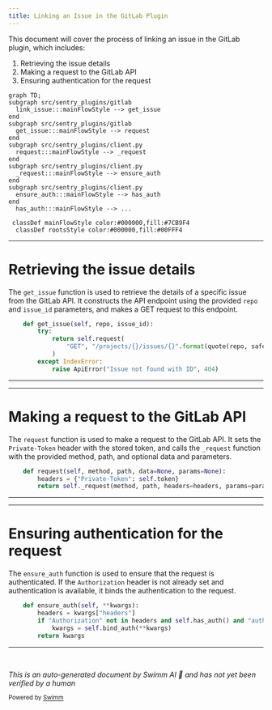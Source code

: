 ```yaml
---
title: Linking an Issue in the GitLab Plugin
---
```

This document will cover the process of linking an issue in the GitLab plugin, which includes:

1. Retrieving the issue details
2. Making a request to the GitLab API
3. Ensuring authentication for the request

```mermaid
graph TD;
subgraph src/sentry_plugins/gitlab
  link_issue:::mainFlowStyle --> get_issue
end
subgraph src/sentry_plugins/gitlab
  get_issue:::mainFlowStyle --> request
end
subgraph src/sentry_plugins/client.py
  request:::mainFlowStyle --> _request
end
subgraph src/sentry_plugins/client.py
  _request:::mainFlowStyle --> ensure_auth
end
subgraph src/sentry_plugins/client.py
  ensure_auth:::mainFlowStyle --> has_auth
end
  has_auth:::mainFlowStyle --> ...

 classDef mainFlowStyle color:#000000,fill:#7CB9F4
  classDef rootsStyle color:#000000,fill:#00FFF4
```

<SwmSnippet path="/src/sentry_plugins/gitlab/client.py" line="29">

---

# Retrieving the issue details

The `get_issue` function is used to retrieve the details of a specific issue from the GitLab API. It constructs the API endpoint using the provided `repo` and `issue_id` parameters, and makes a GET request to this endpoint.

```python
    def get_issue(self, repo, issue_id):
        try:
            return self.request(
                "GET", "/projects/{}/issues/{}".format(quote(repo, safe=""), issue_id)
            )
        except IndexError:
            raise ApiError("Issue not found with ID", 404)
```

---

</SwmSnippet>

<SwmSnippet path="/src/sentry_plugins/gitlab/client.py" line="19">

---

# Making a request to the GitLab API

The `request` function is used to make a request to the GitLab API. It sets the `Private-Token` header with the stored token, and calls the `_request` function with the provided method, path, and optional data and parameters.

```python
    def request(self, method, path, data=None, params=None):
        headers = {"Private-Token": self.token}
        return self._request(method, path, headers=headers, params=params, data=data)
```

---

</SwmSnippet>

<SwmSnippet path="/src/sentry_plugins/client.py" line="28">

---

# Ensuring authentication for the request

The `ensure_auth` function is used to ensure that the request is authenticated. If the `Authorization` header is not already set and authentication is available, it binds the authentication to the request.

```python
    def ensure_auth(self, **kwargs):
        headers = kwargs["headers"]
        if "Authorization" not in headers and self.has_auth() and "auth" not in kwargs:
            kwargs = self.bind_auth(**kwargs)
        return kwargs
```

---

</SwmSnippet>

&nbsp;

*This is an auto-generated document by Swimm AI 🌊 and has not yet been verified by a human*

<SwmMeta version="3.0.0" repo-id="Z2l0aHViJTNBJTNBZGVtby1zZW50cnklM0ElM0Fzd2ltbWlv" repo-name="demo-sentry"><sup>Powered by [Swimm](/)</sup></SwmMeta>
